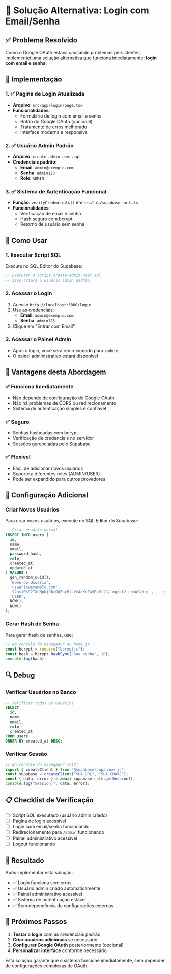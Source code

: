 # 🔧 Solução Alternativa: Login com Email/Senha

## ✅ Problema Resolvido

Como o Google OAuth estava causando problemas persistentes, implementei uma solução alternativa que funciona imediatamente: **login com email e senha**.

## 🔧 Implementação

### 1. ✅ Página de Login Atualizada

- **Arquivo**: `src/app/login/page.tsx`
- **Funcionalidades**:
  - Formulário de login com email e senha
  - Botão do Google OAuth (opcional)
  - Tratamento de erros melhorado
  - Interface moderna e responsiva

### 2. ✅ Usuário Admin Padrão

- **Arquivo**: `create-admin-user.sql`
- **Credenciais padrão**:
  - **Email**: `admin@exemplo.com`
  - **Senha**: `admin123`
  - **Role**: `ADMIN`

### 3. ✅ Sistema de Autenticação Funcional

- **Função**: `verifyCredentials()` em `src/lib/supabase-auth.ts`
- **Funcionalidades**:
  - Verificação de email e senha
  - Hash seguro com bcrypt
  - Retorno de usuário sem senha

## 🚀 Como Usar

### 1. Executar Script SQL

Execute no SQL Editor do Supabase:

```sql
-- Executar o script create-admin-user.sql
-- Isso criará o usuário admin padrão
```

### 2. Acessar o Login

1. Acesse `http://localhost:3000/login`
2. Use as credenciais:
   - **Email**: `admin@exemplo.com`
   - **Senha**: `admin123`
3. Clique em "Entrar com Email"

### 3. Acessar o Painel Admin

- Após o login, você será redirecionado para `/admin`
- O painel administrativo estará disponível

## 🎯 Vantagens desta Abordagem

### ✅ Funciona Imediatamente

- Não depende de configuração do Google OAuth
- Não há problemas de CORS ou redirecionamento
- Sistema de autenticação simples e confiável

### ✅ Seguro

- Senhas hasheadas com bcrypt
- Verificação de credenciais no servidor
- Sessões gerenciadas pelo Supabase

### ✅ Flexível

- Fácil de adicionar novos usuários
- Suporte a diferentes roles (ADMIN/USER)
- Pode ser expandido para outros provedores

## 🔧 Configuração Adicional

### Criar Novos Usuários

Para criar novos usuários, execute no SQL Editor do Supabase:

```sql
-- Criar usuário normal
INSERT INTO users (
  id,
  name,
  email,
  password_hash,
  role,
  created_at,
  updated_at
) VALUES (
  gen_random_uuid(),
  'Nome do Usuário',
  'usuario@exemplo.com',
  '$2a$10$92IXUNpkjO0rOQ5byMi.Ye4oKoEa3Ro9llC/.og/at2.uheWG/igi', -- senha: admin123
  'USER',
  NOW(),
  NOW()
);
```

### Gerar Hash de Senha

Para gerar hash de senhas, use:

```javascript
// No console do navegador ou Node.js
const bcrypt = require("bcryptjs");
const hash = bcrypt.hashSync("sua_senha", 10);
console.log(hash);
```

## 🔍 Debug

### Verificar Usuários no Banco

```sql
-- Verificar todos os usuários
SELECT
  id,
  name,
  email,
  role,
  created_at
FROM users
ORDER BY created_at DESC;
```

### Verificar Sessão

```javascript
// No console do navegador (F12)
import { createClient } from "@supabase/supabase-js";
const supabase = createClient("SUA_URL", "SUA_CHAVE");
const { data, error } = await supabase.auth.getSession();
console.log("Session:", data, error);
```

## 📋 Checklist de Verificação

- [ ] Script SQL executado (usuário admin criado)
- [ ] Página de login acessível
- [ ] Login com email/senha funcionando
- [ ] Redirecionamento para `/admin` funcionando
- [ ] Painel administrativo acessível
- [ ] Logout funcionando

## 🎉 Resultado

Após implementar esta solução:

- ✅ Login funciona sem erros
- ✅ Usuário admin criado automaticamente
- ✅ Painel administrativo acessível
- ✅ Sistema de autenticação estável
- ✅ Sem dependência de configurações externas

## 🔄 Próximos Passos

1. **Testar o login** com as credenciais padrão
2. **Criar usuários adicionais** se necessário
3. **Configurar Google OAuth** posteriormente (opcional)
4. **Personalizar interface** conforme necessário

Esta solução garante que o sistema funcione imediatamente, sem depender de configurações complexas de OAuth.
